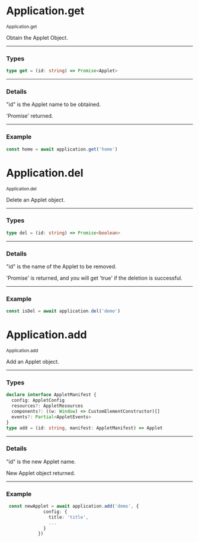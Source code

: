 # Application.get

<small>Application.get</small>

Obtain the Applet Object.

---

<h3>Types</h3>

```ts
type get = (id: string) => Promise<Applet>
```

---

<h3>Details</h3>

"id" is the Applet name to be obtained.

'Promise' returned.

---

<h3>Example</h3>

```ts
const home = await application.get('home')
```

# Application.del

<small>Application.del</small>

Delete an Applet object.

---

<h3>Types</h3>

```ts
type del = (id: string) => Promise<boolean>
```

---

<h3>Details</h3>

"id" is the name of the Applet to be removed.

'Promise' is returned, and you will get 'true' if the deletion is successful.

---

<h3>Example</h3>

```ts
const isDel = await application.del('demo')
```

# Application.add

<small>Application.add</small>

Add an Applet object.

---

<h3>Types</h3>

```ts
declare interface AppletManifest {
  config: AppletConfig
  resources?: AppletResources
  components?: ((w: Window) => CustomElementConstructor)[]
  events?: Partial<AppletEvents>
}
type add = (id: string, manifest: AppletManifest) => Applet
```

---

<h3>Details</h3>

"id" is the new Applet name.

New Applet object returned.

---

<h3>Example</h3>

```ts
 const newApplet = await application.add('demo', {
              config: {
                title: 'title',
                ...
              }
            })

```
